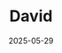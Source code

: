 ---  
layout: startup_page  
title: "David"  
id: "davidprotein.com"  
permalink: "/daviddavidprotein.com05292025/"  
website: "https://davidprotein.com/"  
funding_round: "Series A"  
funding_amount: "$75M"  
investors: "Greenoaks, Valor Equity Partners"  
about: "David is a brand focused on creating tools to increase muscle and decrease fat. They launched their flagship product, a protein bar with high protein content and low sugar and calories. The company is experiencing rapid growth and aims to provide solutions to improve health and well-being."  
markets: "Consumer Goods, Healthtech, Nutrition"  
hq: "New York, New York, United States"  
founded_year: "2023"  
linkedin: "https://www.linkedin.com/company/david-protein"  
twitter: ""  
instagram: ""  
facebook: ""  
crunchbase: "https://www.crunchbase.com/organization/david-6c93"  
pitchbook: ""  

date_display: "29-May-2025"  
date: "2025-05-29"

# SEO Optimization  
meta_title: "David - Series A Funding ($75M)"  
meta_description: "David, David is a brand focused on creating tools to increase muscle and decrease fat. They launched their flagship product, a protein bar with high protein ..."  
meta_keywords: "David, Consumer Goods, Healthtech, Nutrition, Series A funding"  
canonical_url: "https://startup.projectstartups.com/daviddavidprotein.com05292025/"  
---